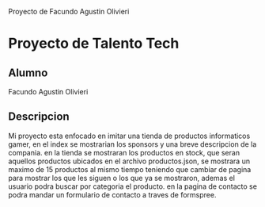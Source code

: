 <p>Proyecto de Facundo Agustin Olivieri</p>
<h1> Proyecto de Talento Tech</h1>
<h2>Alumno</h2>
<p>Facundo Agustin Olivieri</p>
<h2>Descripcion</h2>
<p>Mi proyecto esta enfocado en imitar una tienda de productos informaticos gamer, en el index se mostrarian los sponsors y una breve descripcion de la compania.
  en la tienda se mostraran los productos en stock, que seran aquellos productos ubicados en el archivo productos.json, se mostrara un maximo de 15 productos al mismo tiempo
  teniendo que cambiar de pagina para mostrar los que les siguen o los que ya se mostraron, ademas el usuario podra buscar por categoria el producto. en la pagina de contacto
  se podra mandar un formulario de contacto a traves de formspree.
</p>
